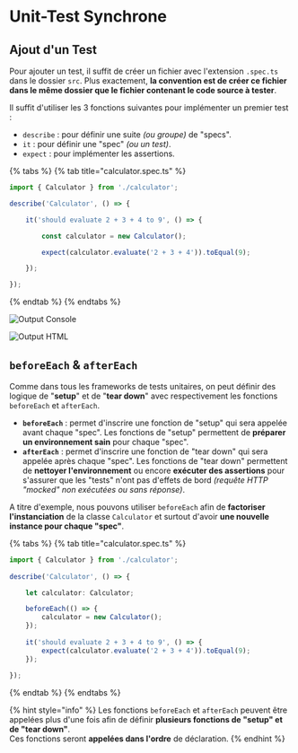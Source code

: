 # Unit-Test Synchrone

## Ajout d'un Test

Pour ajouter un test, il suffit de créer un fichier avec l'extension `.spec.ts` dans le dossier `src`. Plus exactement, **la convention est de créer ce fichier dans le même dossier que le fichier contenant le code source à tester**.

Il suffit d'utiliser les 3 fonctions suivantes pour implémenter un premier test :

* `describe` : pour définir une suite _\(ou groupe\)_ de "specs".
* `it` : pour définir une "spec" _\(ou un test\)_.
* `expect` : pour implémenter les assertions.

{% tabs %}
{% tab title="calculator.spec.ts" %}
```typescript
import { Calculator } from './calculator';

describe('Calculator', () => {

    it('should evaluate 2 + 3 + 4 to 9', () => {

        const calculator = new Calculator();

        expect(calculator.evaluate('2 + 3 + 4')).toEqual(9);

    });

});
```
{% endtab %}
{% endtabs %}

![Output Console](../../../.gitbook/assets/karma-output-console.png)

![Output HTML](../../../.gitbook/assets/karma-output-html.png)

## `beforeEach` & `afterEach`

Comme dans tous les frameworks de tests unitaires, on peut définir des logique de "**setup**" et de "**tear down**" avec respectivement les fonctions `beforeEach` et `afterEach`.

* **`beforeEach`** : permet d'inscrire une fonction de "setup" qui sera appelée avant chaque "spec". Les fonctions de "setup" permettent de **préparer un environnement sain** pour chaque "spec". 
* **`afterEach`** : permet d'inscrire une fonction de "tear down" qui sera appelée après chaque "spec". Les fonctions de "tear down" permettent de **nettoyer l'environnement** ou encore **exécuter des assertions** pour s'assurer que les "tests" n'ont pas d'effets de bord _\(requête HTTP "mocked" non exécutées ou sans réponse\)_.

A titre d'exemple, nous pouvons utiliser `beforeEach` afin de **factoriser l'instanciation** de la classe `Calculator` et surtout d'avoir **une nouvelle instance pour chaque "spec"**.

{% tabs %}
{% tab title="calculator.spec.ts" %}
```typescript
import { Calculator } from './calculator';
​
describe('Calculator', () => {

    let calculator: Calculator;

    beforeEach(() => {
        calculator = new Calculator();
    });
​
    it('should evaluate 2 + 3 + 4 to 9', () => {
        expect(calculator.evaluate('2 + 3 + 4')).toEqual(9);​
    });
​
});
```
{% endtab %}
{% endtabs %}

{% hint style="info" %}
Les fonctions `beforeEach` et `afterEach` peuvent être appelées plus d'une fois afin de définir **plusieurs fonctions de "setup" et de "tear down"**.  
Ces fonctions seront **appelées dans l'ordre** de déclaration.
{% endhint %}

